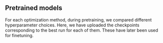 ## Pretrained models

For each optimization method, during pretraining, we compared different hyperparameter choices. Here, we have uploaded the checkpoints corresponding to the best run for each of them. These have later been used for finetuning.
